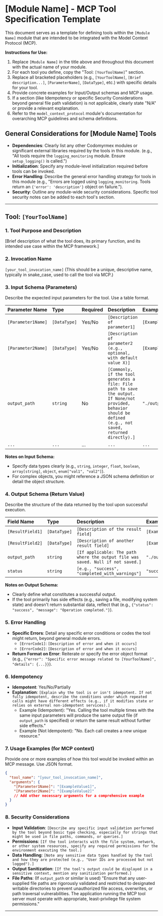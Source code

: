 # [Module Name] - MCP Tool Specification Template

This document serves as a template for defining tools within the `[Module Name]` module that are intended to be integrated with the Model Context Protocol (MCP).

**Instructions for Use:**
1.  Replace `[Module Name]` in the title above and throughout this document with the actual name of your module.
2.  For each tool you define, copy the "Tool: `[YourToolName]`" section.
3.  Replace all bracketed placeholders (e.g., `[YourToolName]`, `[Brief description...]`, `[ParameterName]`, `[DataType]`, etc.) with specific details for your tool.
4.  Provide concrete examples for Input/Output schemas and MCP usage.
5.  If a section (like Idempotency or specific Security Considerations beyond general file path validation) is not applicable, clearly state "N/A" or provide a relevant explanation.
6.  Refer to the `model_context_protocol` module's documentation for overarching MCP guidelines and schema definitions.

## General Considerations for [Module Name] Tools

- **Dependencies**: Clearly list any other Codomyrmex modules or significant external libraries required by the tools in this module. (e.g., "All tools require the `logging_monitoring` module. Ensure `setup_logging()` is called.")
- **Initialization**: Specify any module-level initialization required before tools can be invoked.
- **Error Handling**: Describe the general error handling strategy for tools in this module (e.g., "Errors are logged using `logging_monitoring`. Tools return an `{'error': 'description'}` object on failure.").
- **Security**: Outline any module-wide security considerations. Specific tool security notes can be added to each tool's section.

---

## Tool: `[YourToolName]`

### 1. Tool Purpose and Description

[Brief description of what the tool does, its primary function, and its intended use case within the MCP framework.]

### 2. Invocation Name

`[your_tool_invocation_name]`
(This should be a unique, descriptive name, typically in snake_case, used to call the tool via MCP.)

### 3. Input Schema (Parameters)

Describe the expected input parameters for the tool. Use a table format.

| Parameter Name   | Type        | Required | Description                                      | Example Value      |
| :-------------- | :---------- | :------- | :----------------------------------------------- | :----------------- |
| `[Parameter1Name]` | `[DataType]` | Yes/No   | `[Description of parameter1]`                  | `[ExampleValue1]`  |
| `[Parameter2Name]` | `[DataType]` | Yes/No   | `[Description of parameter2 (e.g., optional, with default value X)]` | `[ExampleValue2]`  |
| `output_path`   | `string`    | No       | `[Commonly, if the tool generates a file: File path to save the output. If None/not provided, behavior should be defined (e.g., not saved, returned directly).]` | `"./output/[module_name]/[tool_name]/result.txt"`  |
| `...`           | `...`       | ...      | `...`                                            | `...`              |

**Notes on Input Schema:**
- Specify data types clearly (e.g., `string`, `integer`, `float`, `boolean`, `array[string]`, `object`, `enum["val1", "val2"]`).
- For complex objects, you might reference a JSON schema definition or detail the object structure.

### 4. Output Schema (Return Value)

Describe the structure of the data returned by the tool upon successful execution.

| Field Name      | Type        | Description                                                                   | Example Value      |
| :-------------- | :---------- | :---------------------------------------------------------------------------- | :----------------- |
| `[ResultField1]`| `[DataType]`| `[Description of the result field]`                                           | `[ExampleResult1]` |
| `[ResultField2]`| `[DataType]`| `[Description of another result field]`                                       | `[ExampleResult2]` |
| `output_path`   | `string`    | `[If applicable: The path where the output file was saved. Null if not saved.]` | `"./output/[module_name]/[tool_name]/result.txt"` |
| `status`        | `string`    | `[e.g., "success", "completed_with_warnings"]`                                | `"success"`        |

**Notes on Output Schema:**
- Clearly define what constitutes a successful output.
- If the tool primarily has side effects (e.g., saving a file, modifying system state) and doesn't return substantial data, reflect that (e.g., `{"status": "success", "message": "Operation completed."}`).

### 5. Error Handling

- **Specific Errors**: Detail any specific error conditions or codes the tool might return, beyond general module errors.
    - `[ErrorCode1]`: `[Description of error and when it occurs]`
    - `[ErrorCode2]`: `[Description of error and when it occurs]`
- **Return Format on Error**: Reiterate or specify the error object format (e.g., `{"error": "Specific error message related to [YourToolName]", "details": {...}}`).

### 6. Idempotency

- **Idempotent**: Yes/No/Partially
- **Explanation**: `[Explain why the tool is or isn't idempotent. If not fully idempotent, describe the conditions under which repeated calls might have different effects (e.g., if it modifies state or relies on external non-idempotent services).]`
    - Example (Idempotent): "Yes. Calling the tool multiple times with the same input parameters will produce the same output file (if `output_path` is specified) or return the same result without further side effects."
    - Example (Not Idempotent): "No. Each call creates a new unique resource."

### 7. Usage Examples (for MCP context)

Provide one or more examples of how this tool would be invoked within an MCP message. Use JSON format.

```json
{
  "tool_name": "[your_tool_invocation_name]",
  "arguments": {
    "[Parameter1Name]": "[ExampleValue1]",
    "[Parameter2Name]": "[ExampleValue2]"
    // Add other necessary arguments for a comprehensive example
  }
}
```

### 8. Security Considerations

- **Input Validation**: `[Describe any specific input validation performed by the tool beyond basic type checking, especially for strings that might be used in file paths, commands, or queries.]`
- **Permissions**: `[If the tool interacts with the file system, network, or other system resources, specify any required permissions for the environment executing the tool.]`
- **Data Handling**: `[Note any sensitive data types handled by the tool and how they are protected (e.g., "User IDs are processed but not logged").]`
- **Output Sanitization**: `[If the tool's output could be displayed in a sensitive context, mention any sanitization performed.]`
- **File Paths**: (If `output_path` or similar is used) "Ensure that any user-supplied file paths are rigorously validated and restricted to designated writable directories to prevent unauthorized file access, overwrites, or path traversal vulnerabilities. The application running the MCP tool server must operate with appropriate, least-privilege file system permissions."

---
<!-- Add more tool specifications below by copying the "Tool: `[YourToolName]`" section. --> 